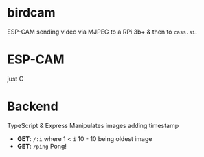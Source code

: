 # birdcam
ESP-CAM sending video via MJPEG to a RPi 3b+ & then to `cass.si`.

# ESP-CAM
just C

# Backend
TypeScript & Express 
Manipulates images adding timestamp 

* __GET__: `/:i` where 1 < `i` 10 - 10 being oldest image
* __GET__: `/ping` Pong!
